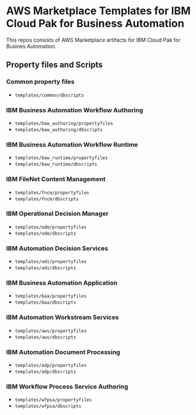 # AWS Marketplace Templates for IBM Cloud Pak for Business Automation

This repos consists of AWS Marketplace artifacts for IBM Cloud Pak for Busines Automation.

## Property files and Scripts

### Common property files
- `templates/common/dbscripts`

### IBM Business Automation Workflow Authoring
- `templates/baw_authoring/propertyfiles`
- `templates/baw_authoring/dbscripts`

### IBM Business Automation Workflow Runtime
- `templates/baw_runtime/propertyfiles`
- `templates/baw_runtime/dbscripts`

### IBM FileNet Content Management
- `templates/fncm/propertyfiles`
- `templates/fncm/dbscripts`

### IBM Operational Decision Manager
- `templates/odm/propertyfiles`
- `templates/odm/dbscripts`

### IBM Automation Decision Services
- `templates/ads/propertyfiles`
- `templates/ads/dbscripts`

### IBM Business Automation Application
- `templates/baa/propertyfiles`
- `templates/baa/dbscripts`

### IBM Automation Workstream Services
- `templates/aws/propertyfiles`
- `templates/aws/dbscripts`

### IBM Automation Document Processing
- `templates/adp/propertyfiles`
- `templates/adp/dbscripts`

### IBM Workflow Process Service Authoring
- `templates/wfpsa/propertyfiles`
- `templates/wfpsa/dbscripts`
